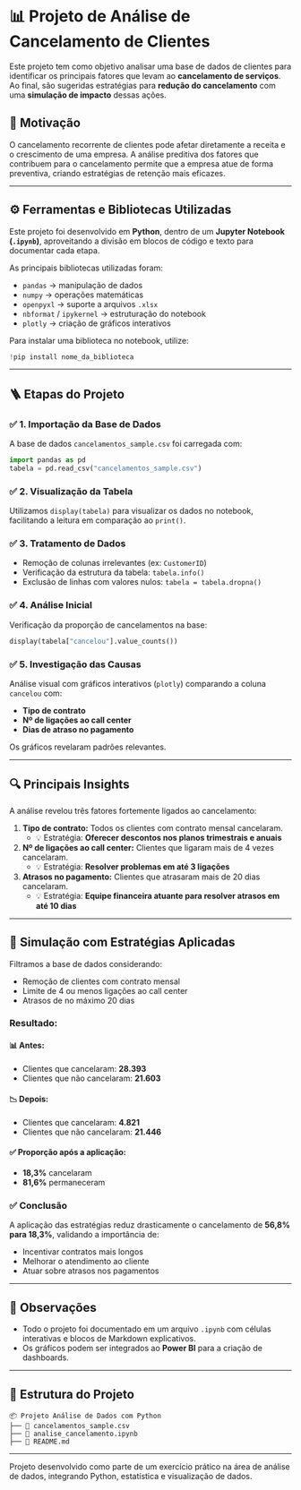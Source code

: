 # 📊 Projeto de Análise de Cancelamento de Clientes

Este projeto tem como objetivo analisar uma base de dados de clientes para identificar os principais fatores que levam ao **cancelamento de serviços**. Ao final, são sugeridas estratégias para **redução do cancelamento** com uma **simulação de impacto** dessas ações.

## 🧠 Motivação

O cancelamento recorrente de clientes pode afetar diretamente a receita e o crescimento de uma empresa. A análise preditiva dos fatores que contribuem para o cancelamento permite que a empresa atue de forma preventiva, criando estratégias de retenção mais eficazes.

---

## ⚙️ Ferramentas e Bibliotecas Utilizadas

Este projeto foi desenvolvido em **Python**, dentro de um **Jupyter Notebook (`.ipynb`)**, aproveitando a divisão em blocos de código e texto para documentar cada etapa.

As principais bibliotecas utilizadas foram:

- `pandas` → manipulação de dados
- `numpy` → operações matemáticas
- `openpyxl` → suporte a arquivos `.xlsx`
- `nbformat` / `ipykernel` → estruturação do notebook
- `plotly` → criação de gráficos interativos

Para instalar uma biblioteca no notebook, utilize:
```python
!pip install nome_da_biblioteca
```

---

## 🪜 Etapas do Projeto

### ✅ 1. Importação da Base de Dados

A base de dados `cancelamentos_sample.csv` foi carregada com:
```python
import pandas as pd
tabela = pd.read_csv("cancelamentos_sample.csv")
```

### ✅ 2. Visualização da Tabela

Utilizamos `display(tabela)` para visualizar os dados no notebook, facilitando a leitura em comparação ao `print()`.

### ✅ 3. Tratamento de Dados

- Remoção de colunas irrelevantes (ex: `CustomerID`)
- Verificação da estrutura da tabela: `tabela.info()`
- Exclusão de linhas com valores nulos: `tabela = tabela.dropna()`

### ✅ 4. Análise Inicial

Verificação da proporção de cancelamentos na base:
```python
display(tabela["cancelou"].value_counts())
```

### ✅ 5. Investigação das Causas

Análise visual com gráficos interativos (`plotly`) comparando a coluna `cancelou` com:

- **Tipo de contrato**
- **Nº de ligações ao call center**
- **Dias de atraso no pagamento**

Os gráficos revelaram padrões relevantes.

---

## 🔍 Principais Insights

A análise revelou três fatores fortemente ligados ao cancelamento:

1. **Tipo de contrato:** Todos os clientes com contrato mensal cancelaram.
   - 💡 Estratégia: **Oferecer descontos nos planos trimestrais e anuais**
2. **Nº de ligações ao call center:** Clientes que ligaram mais de 4 vezes cancelaram.
   - 💡 Estratégia: **Resolver problemas em até 3 ligações**
3. **Atrasos no pagamento:** Clientes que atrasaram mais de 20 dias cancelaram.
   - 💡 Estratégia: **Equipe financeira atuante para resolver atrasos em até 10 dias**

---

## 🧪 Simulação com Estratégias Aplicadas

Filtramos a base de dados considerando:

- Remoção de clientes com contrato mensal
- Limite de 4 ou menos ligações ao call center
- Atrasos de no máximo 20 dias

### Resultado:

#### 📊 Antes:
- Clientes que cancelaram: **28.393**
- Clientes que não cancelaram: **21.603**

#### 📉 Depois:
- Clientes que cancelaram: **4.821**
- Clientes que não cancelaram: **21.446**

#### ✅ Proporção após a aplicação:
- **18,3%** cancelaram
- **81,6%** permaneceram

### ✅ Conclusão

A aplicação das estratégias reduz drasticamente o cancelamento de **56,8% para 18,3%**, validando a importância de:

- Incentivar contratos mais longos
- Melhorar o atendimento ao cliente
- Atuar sobre atrasos nos pagamentos

---

## 📌 Observações

- Todo o projeto foi documentado em um arquivo `.ipynb` com células interativas e blocos de Markdown explicativos.
- Os gráficos podem ser integrados ao **Power BI** para a criação de dashboards.

---

## 📁 Estrutura do Projeto

```
📦 Projeto Análise de Dados com Python
├── 📄 cancelamentos_sample.csv
├── 📓 analise_cancelamento.ipynb
├── 📄 README.md
```

---

Projeto desenvolvido como parte de um exercício prático na área de análise de dados, integrando Python, estatística e visualização de dados.